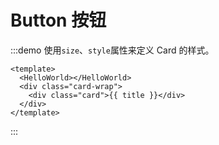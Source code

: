 # Button 按钮


:::demo 使用`size`、`style`属性来定义 Card 的样式。
  ```vue
  <template>
    <HelloWorld></HelloWorld>
    <div class="card-wrap">
      <div class="card">{{ title }}</div>
    </div>
  </template>
  ```
:::
<Test></Test>